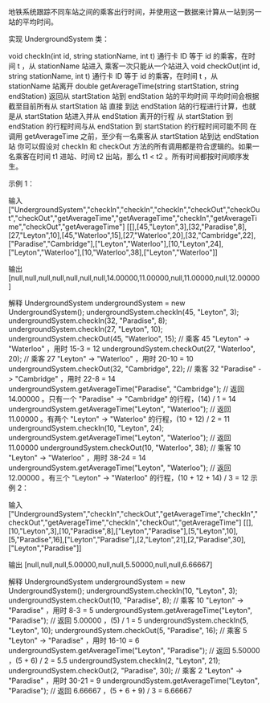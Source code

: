 地铁系统跟踪不同车站之间的乘客出行时间，并使用这一数据来计算从一站到另一站的平均时间。

实现 UndergroundSystem 类：

void checkIn(int id, string stationName, int t)
通行卡 ID 等于 id 的乘客，在时间 t ，从 stationName 站进入
乘客一次只能从一个站进入
void checkOut(int id, string stationName, int t)
通行卡 ID 等于 id 的乘客，在时间 t ，从 stationName 站离开
double getAverageTime(string startStation, string endStation)
返回从 startStation 站到 endStation 站的平均时间
平均时间会根据截至目前所有从 startStation 站 直接 到达 endStation 站的行程进行计算，也就是从 startStation 站进入并从 endStation 离开的行程
从 startStation 到 endStation 的行程时间与从 endStation 到 startStation 的行程时间可能不同
在调用 getAverageTime 之前，至少有一名乘客从 startStation 站到达 endStation 站
你可以假设对 checkIn 和 checkOut 方法的所有调用都是符合逻辑的。如果一名乘客在时间 t1 进站、时间 t2 出站，那么 t1 < t2 。所有时间都按时间顺序发生。

 
示例 1：

输入
["UndergroundSystem","checkIn","checkIn","checkIn","checkOut","checkOut","checkOut","getAverageTime","getAverageTime","checkIn","getAverageTime","checkOut","getAverageTime"]
[[],[45,"Leyton",3],[32,"Paradise",8],[27,"Leyton",10],[45,"Waterloo",15],[27,"Waterloo",20],[32,"Cambridge",22],["Paradise","Cambridge"],["Leyton","Waterloo"],[10,"Leyton",24],["Leyton","Waterloo"],[10,"Waterloo",38],["Leyton","Waterloo"]]

输出
[null,null,null,null,null,null,null,14.00000,11.00000,null,11.00000,null,12.00000]

解释
UndergroundSystem undergroundSystem = new UndergroundSystem();
undergroundSystem.checkIn(45, "Leyton", 3);
undergroundSystem.checkIn(32, "Paradise", 8);
undergroundSystem.checkIn(27, "Leyton", 10);
undergroundSystem.checkOut(45, "Waterloo", 15);  // 乘客 45 "Leyton" -> "Waterloo" ，用时 15-3 = 12
undergroundSystem.checkOut(27, "Waterloo", 20);  // 乘客 27 "Leyton" -> "Waterloo" ，用时 20-10 = 10
undergroundSystem.checkOut(32, "Cambridge", 22); // 乘客 32 "Paradise" -> "Cambridge" ，用时 22-8 = 14
undergroundSystem.getAverageTime("Paradise", "Cambridge"); // 返回 14.00000 。只有一个 "Paradise" -> "Cambridge" 的行程，(14) / 1 = 14
undergroundSystem.getAverageTime("Leyton", "Waterloo");    // 返回 11.00000 。有两个 "Leyton" -> "Waterloo" 的行程，(10 + 12) / 2 = 11
undergroundSystem.checkIn(10, "Leyton", 24);
undergroundSystem.getAverageTime("Leyton", "Waterloo");    // 返回 11.00000
undergroundSystem.checkOut(10, "Waterloo", 38);  // 乘客 10 "Leyton" -> "Waterloo" ，用时 38-24 = 14
undergroundSystem.getAverageTime("Leyton", "Waterloo");    // 返回 12.00000 。有三个 "Leyton" -> "Waterloo" 的行程，(10 + 12 + 14) / 3 = 12
示例 2：

输入
["UndergroundSystem","checkIn","checkOut","getAverageTime","checkIn","checkOut","getAverageTime","checkIn","checkOut","getAverageTime"]
[[],[10,"Leyton",3],[10,"Paradise",8],["Leyton","Paradise"],[5,"Leyton",10],[5,"Paradise",16],["Leyton","Paradise"],[2,"Leyton",21],[2,"Paradise",30],["Leyton","Paradise"]]

输出
[null,null,null,5.00000,null,null,5.50000,null,null,6.66667]

解释
UndergroundSystem undergroundSystem = new UndergroundSystem();
undergroundSystem.checkIn(10, "Leyton", 3);
undergroundSystem.checkOut(10, "Paradise", 8); // 乘客 10 "Leyton" -> "Paradise" ，用时 8-3 = 5
undergroundSystem.getAverageTime("Leyton", "Paradise"); // 返回 5.00000 ，(5) / 1 = 5
undergroundSystem.checkIn(5, "Leyton", 10);
undergroundSystem.checkOut(5, "Paradise", 16); // 乘客 5 "Leyton" -> "Paradise" ，用时 16-10 = 6
undergroundSystem.getAverageTime("Leyton", "Paradise"); // 返回 5.50000 ，(5 + 6) / 2 = 5.5
undergroundSystem.checkIn(2, "Leyton", 21);
undergroundSystem.checkOut(2, "Paradise", 30); // 乘客 2 "Leyton" -> "Paradise" ，用时 30-21 = 9
undergroundSystem.getAverageTime("Leyton", "Paradise"); // 返回 6.66667 ，(5 + 6 + 9) / 3 = 6.66667
 
